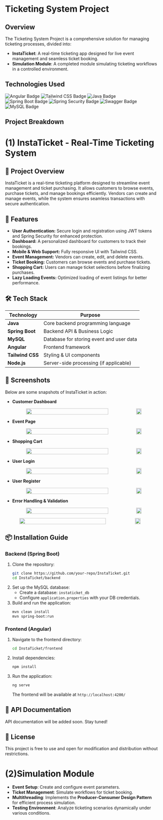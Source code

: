 # Ticketing System Project

## Overview
The Ticketing System Project is a comprehensive solution for managing ticketing processes, divided into:
- **InstaTicket**: A real-time ticketing app designed for live event management and seamless ticket booking.
- **Simulation Module**: A completed module simulating ticketing workflows in a controlled environment.

## Technologies Used
![Angular Badge](https://img.shields.io/badge/Angular-DD0031?style=for-the-badge&logo=angular&logoColor=white)
![Tailwind CSS Badge](https://img.shields.io/badge/Tailwind_CSS-06B6D4?style=for-the-badge&logo=tailwindcss&logoColor=white)
![Java Badge](https://img.shields.io/badge/Java-FFA500?style=for-the-badge&logo=java&logoColor=white)
![Spring Boot Badge](https://img.shields.io/badge/Spring_Boot-6DB33F?style=for-the-badge&logo=spring&logoColor=white)
![Spring Security Badge](https://img.shields.io/badge/Spring_Security-6DB33F?style=for-the-badge&logo=spring&logoColor=white)
![Swagger Badge](https://img.shields.io/badge/Swagger-85EA2D?style=for-the-badge&logo=swagger&logoColor=black)
![MySQL Badge](https://img.shields.io/badge/MySQL-4479A1?style=for-the-badge&logo=mysql&logoColor=white)

## Project Breakdown

# (1) InstaTicket - Real-Time Ticketing System

## 🚀 Project Overview
InstaTicket is a real-time ticketing platform designed to streamline event management and ticket purchasing. It allows customers to browse events, purchase tickets, and manage bookings efficiently. Vendors can create and manage events, while the system ensures seamless transactions with secure authentication.

## 🎯 Features
- **User Authentication:** Secure login and registration using JWT tokens and Spring Security for enhanced protection.
- **Dashboard:** A personalized dashboard for customers to track their bookings.
- **Mobile & Web Support:** Fully responsive UI with Tailwind CSS.
- **Event Management:** Vendors can create, edit, and delete events.
- **Ticket Booking:** Customers can browse events and purchase tickets.
- **Shopping Cart:** Users can manage ticket selections before finalizing purchases.
- **Lazy Loading Events:** Optimized loading of event listings for better performance.

## 🛠 Tech Stack
| Technology | Purpose |
|------------|---------|
| **Java** | Core backend programming language |
| **Spring Boot** | Backend API & Business Logic |
| **MySQL** | Database for storing event and user data |
| **Angular** | Frontend framework |
| **Tailwind CSS** | Styling & UI components |
| **Node.js** | Server-side processing (if applicable) |

## 📸 Screenshots
Below are some snapshots of InstaTicket in action:

- **Customer Dashboard**  
  <div align="center" style="display: flex; align-items: center; gap: 10px;">
    <img src="https://github.com/user-attachments/assets/3b66b0da-8dd6-4052-8b69-9db2050dcb64" style="width: 75%; height: auto;"> 
    <img src="https://github.com/user-attachments/assets/5c5834b8-4803-48d5-b4aa-324a5c27d8d4" style="width: 19%; height: auto;">
  </div>

- **Event Page**  
  <div align="center" style="display: flex; align-items: center; gap: 10px;">
    <img src="https://github.com/user-attachments/assets/bba54526-5e32-4d05-b6f9-5e83f56b6f08" style="width: 75%; height: auto;"> 
    <img src="https://github.com/user-attachments/assets/1ed5ab62-7821-43e5-9e11-bd3ba933e839" style="width: 19%; height: auto;">
  </div>

- **Shopping Cart**  
  <div align="center" style="display: flex; align-items: center; gap: 10px;">
    <img src="https://github.com/user-attachments/assets/16863421-5102-4bd0-bfe8-00634938517e" style="width: 75%; height: auto;"> 
    <img src="https://github.com/user-attachments/assets/d669d0ea-d270-4f80-85be-82efeb6bfca4" style="width: 19%; height: auto;">
  </div>

- **User Login**  
  <div align="center" style="display: flex; align-items: center; gap: 10px;">
    <img src="https://github.com/user-attachments/assets/03b31358-e1c4-4352-8136-2484472bed63" style="width: 75%; height: auto;"> 
    <img src="https://github.com/user-attachments/assets/6dae8dc6-294f-48c6-848d-5d17b9d14eaa" style="width: 19%; height: auto;">
  </div>

- **User Register**  
  <div align="center" style="display: flex; align-items: center; gap: 10px;">
    <img src="https://github.com/user-attachments/assets/df597c4b-f773-4dbf-bcb7-20594a1254b0" style="width: 75%; height: auto;"> 
    <img src="https://github.com/user-attachments/assets/9cadf748-2cc3-45dd-9c57-bf10dae4488e" style="width: 19%; height: auto;">
  </div>

- **Error Handling & Validation**  
   <div align="center" style="display: flex; align-items: center; gap: 10px;">
    <img src="https://github.com/user-attachments/assets/0467d34b-0722-4675-8e45-0ca9353cc636" style="width: 75%; height: auto;"> 
    <img src="https://github.com/user-attachments/assets/7b67b6ff-efb9-45f8-967b-df5384377a6c" style="width: 19%; height: auto;">
  </div>
 <div align="center" style="display: flex; align-items: center; gap: 10px;">
    <img src="https://github.com/user-attachments/assets/52d52606-64f2-4914-bb0b-39cc3763a8c0" style="width: 75%; height: auto;"> 
    <img src="https://github.com/user-attachments/assets/4fe3f8f2-a3c4-4bd0-bc52-908c7a5444d7" style="width: 19%; height: auto;">
  </div>

## 📦 Installation Guide

### Backend (Spring Boot)
1. Clone the repository:
   ```sh
   git clone https://github.com/your-repo/InstaTicket.git
   cd InstaTicket/backend
   ```
2. Set up the MySQL database:
   - Create a database: `instaticket_db`
   - Configure `application.properties` with your DB credentials.
3. Build and run the application:
   ```sh
   mvn clean install
   mvn spring-boot:run
   ```

### Frontend (Angular)
1. Navigate to the frontend directory:
   ```sh
   cd InstaTicket/frontend
   ```
2. Install dependencies:
   ```sh
   npm install
   ```
3. Run the application:
   ```sh
   ng serve
   ```
   The frontend will be available at `http://localhost:4200/`

## 📖 API Documentation
API documentation will be added soon. Stay tuned!

## 📜 License
This project is free to use and open for modification and distribution without restrictions.

# (2)Simulation Module
- **Event Setup**: Create and configure event parameters.
- **Ticket Management**: Simulate workflows for ticket booking.
- **Multithreading**: Implements the **Producer-Consumer Design Pattern** for efficient process simulation.
- **Testing Environment**: Analyze ticketing scenarios dynamically under various conditions.
